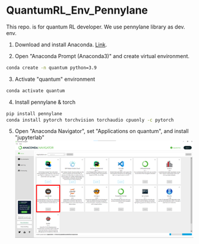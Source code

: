 # QuantumRL_Env_Pennylane
This repo. is for quantum RL developer. We use pennylane library as dev. env.

1. Download and install Anaconda. [Link](https://www.anaconda.com/products/individual).


2. Open "Anaconda Prompt (Anaconda3)" and create virtual environment. 


```bash 
conda create -n quantum python=3.9 
```
  
  
3. Activate "quantum" environment
  
  
```bash 
conda activate quantum 
```
  
  
4. Install pennylane & torch
  
```bash 
pip install pennylane 
conda install pytorch torchvision torchaudio cpuonly -c pytorch
```
  
5. Open "Anaconda Navigator", set "Applications on quantum", and install "jupyterlab"
![](./fig1.png) 
